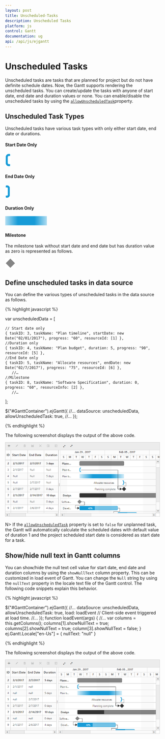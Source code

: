 ```yaml
---
layout: post
title: Unscheduled-Tasks
description: Unscheduled Tasks
platform: js
control: Gantt
documentation: ug
api: /api/js/ejgantt
---
```


# Unscheduled Tasks

Unscheduled tasks are tasks that are planned for project but do not have definite schedule dates.  Now, the Gantt supports rendering the unscheduled tasks. You can create/update the tasks with anyone of start date, end date and duration values or none. You can enable/disable the unscheduled tasks by using the [`allowUnscheduledTask`](/api/js/ejgantt#members:allowUnscheduledTask)property.

## Unscheduled Task Types

Unscheduled tasks have various task types with only either start date, end date or durations.

#### Start Date Only

![](Unscheduled-Tasks_images/Start_Date_Only.png)

#### End Date Only

![](Unscheduled-Tasks_images/End_Date_Only.png)

#### Duration Only

![](Unscheduled-Tasks_images/Duration_Only.png)

#### Milestone

The milestone task without start date and end date but has duration value as zero is represented as follows.

![](Unscheduled-Tasks_images/Milestone.png)

## Define unscheduled tasks in data source

You can define the various types of unscheduled tasks in the data source as follows.

{% highlight javascript %}

var unscheduledData = [

    // Start date only
    { taskID: 3, taskName: "Plan timeline", startDate: new Date("02/01/2017"), progress: "60", resourceId: [1] },
    //Duration only
    { taskID: 4, taskName: "Plan budget", duration: 5, progress: "90", resourceId: [5] },
    //End Date only
    { taskID: 5, taskName: "Allocate resources", endDate: new Date("02/7/2017"), progress: "75", resourceId: [6] },
       //…
    //Milestone 
    { taskID: 8, taskName: "Software Specification", duration: 0, progress: "60", resourceInfo: [2] },
       //…        
];

$("#GanttContainer").ejGantt({
    //...
    dataSource: unscheduledData,
    allowUnscheduledTask: true,
    //...
});

{% endhighlight %}

The following screenshot displays the output of the above code. 

![](Unscheduled-Tasks_images/Image1.png)

N> If the [`allowUnscheduledTask`](/api/js/ejgantt#members:allowUnscheduledTask) property is set to `false` for unplanned task, the Gantt will automatically calculate the scheduled dates with default value of duration 1 and the project scheduled start date is considered as start date for a task.

## Show/hide null text in Gantt columns

You can show/hide the null text cell value for start date, end date and duration columns by using the `showNullText` column property. This can be customized in load event of Gantt. You can change the `Null` string by using the `nullText` property in the locale text file of the Gantt control. The following code snippets explain this behavior.

{% highlight javascript %}

$("#GanttContainer").ejGantt({
    //...
    dataSource: unscheduledData,
    allowUnscheduledTask: true,
    load: loadEvent  // Client-side event triggered at load time.
    //...
});
function loadEvent(args) {
   //…
   var columns = this.getColumns();
       columns[1].showNullText = true;
       columns[2].showNullText = true;
       column[3].showNullText = false;
}
ej.Gantt.Locale["en-Us"] = {
   nullText: "null"
}

{% endhighlight %}

The following screenshot displays the output of the above code. 

![](Unscheduled-Tasks_images/Image2.png)
